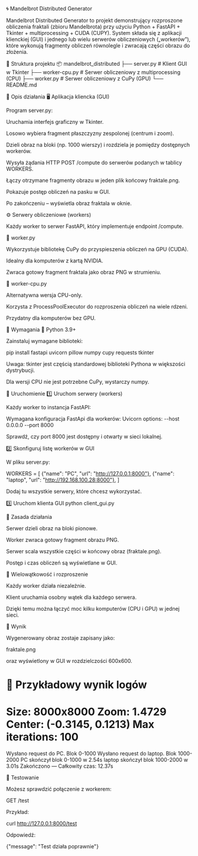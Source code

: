 🌀 Mandelbrot Distributed Generator

Mandelbrot Distributed Generator to projekt demonstrujący rozproszone obliczenia fraktali (zbioru Mandelbrota) przy użyciu Python + FastAPI + Tkinter + multiprocessing + CUDA (CUPY).
System składa się z aplikacji klienckiej (GUI) i jednego lub wielu serwerów obliczeniowych („workerów”), które wykonują fragmenty obliczeń równolegle i zwracają części obrazu do złożenia.

📁 Struktura projektu
📦 mandelbrot_distributed
├── server.py             # Klient GUI w Tkinter
├── worker-cpu.py         # Serwer obliczeniowy z multiprocessing (CPU)
├── worker.py             # Serwer obliczeniowy z CuPy (GPU)
└── README.md

🚀 Opis działania
🖥️ Aplikacja kliencka (GUI)

Program server.py:

Uruchamia interfejs graficzny w Tkinter.

Losowo wybiera fragment płaszczyzny zespolonej (centrum i zoom).

Dzieli obraz na bloki (np. 1000 wierszy) i rozdziela je pomiędzy dostępnych workerów.

Wysyła żądania HTTP POST /compute do serwerów podanych w tablicy WORKERS.

Łączy otrzymane fragmenty obrazu w jeden plik końcowy fraktale.png.

Pokazuje postęp obliczeń na pasku w GUI.

Po zakończeniu – wyświetla obraz fraktala w oknie.

⚙️ Serwery obliczeniowe (workers)

Każdy worker to serwer FastAPI, który implementuje endpoint /compute.

🧠 worker.py

Wykorzystuje bibliotekę CuPy do przyspieszenia obliczeń na GPU (CUDA).

Idealny dla komputerów z kartą NVIDIA.

Zwraca gotowy fragment fraktala jako obraz PNG w strumieniu.

🧮 worker-cpu.py

Alternatywna wersja CPU-only.

Korzysta z ProcessPoolExecutor do rozproszenia obliczeń na wiele rdzeni.

Przydatny dla komputerów bez GPU.

🔧 Wymagania
🐍 Python 3.9+

Zainstaluj wymagane biblioteki:

pip install fastapi uvicorn pillow numpy cupy requests tkinter


Uwaga: tkinter jest częścią standardowej biblioteki Pythona w większości dystrybucji.

Dla wersji CPU nie jest potrzebne CuPy, wystarczy numpy.

🧩 Uruchomienie
1️⃣ Uruchom serwery (workers)

Każdy worker to instancja FastAPI:

Wymagana konfiguracja FastApi dla workerów:
Uvicorn options: --host 0.0.0.0 --port 8000

Sprawdź, czy port 8000 jest dostępny i otwarty w sieci lokalnej.

2️⃣ Skonfiguruj listę workerów w GUI

W pliku server.py:

WORKERS = [
    {"name": "PC", "url": "http://127.0.0.1:8000"},
    {"name": "laptop", "url": "http://192.168.100.28:8000"},
]


Dodaj tu wszystkie serwery, które chcesz wykorzystać.

3️⃣ Uruchom klienta GUI
python client_gui.py

🧠 Zasada działania

Serwer dzieli obraz na bloki pionowe.

Worker zwraca gotowy fragment obrazu PNG.

Serwer scala wszystkie części w końcowy obraz (fraktale.png).

Postęp i czas obliczeń są wyświetlane w GUI.

🧵 Wielowątkowość i rozproszenie

Każdy worker działa niezależnie.

Klient uruchamia osobny wątek dla każdego serwera.

Dzięki temu można łączyć moc kilku komputerów (CPU i GPU) w jednej sieci.

📸 Wynik

Wygenerowany obraz zostaje zapisany jako:

fraktale.png


oraz wyświetlony w GUI w rozdzielczości 600x600.

🧰 Przykładowy wynik logów
==============================================
Size: 8000x8000
Zoom: 1.4729
Center: (-0.3145, 0.1213)
Max iterations: 100
==============================================
Wysłano request do PC. Blok 0-1000
Wysłano request do laptop. Blok 1000-2000
PC skończył blok 0-1000 w 2.54s
laptop skończył blok 1000-2000 w 3.01s
Zakończono — Całkowity czas: 12.37s

🧪 Testowanie

Możesz sprawdzić połączenie z workerem:

GET /test


Przykład:

curl http://127.0.0.1:8000/test


Odpowiedź:

{"message": "Test działa poprawnie"}
